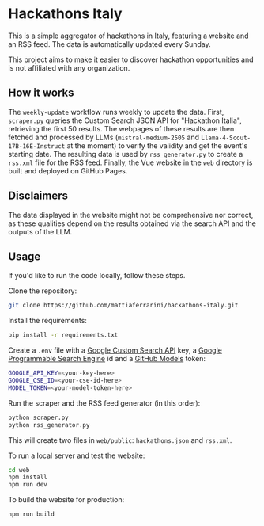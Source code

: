 # Hackathons Italy

This is a simple aggregator of hackathons in Italy, featuring a website and an RSS feed. The data is automatically updated every Sunday.

This project aims to make it easier to discover hackathon opportunities and is not affiliated with any organization.

## How it works

The `weekly-update` workflow runs weekly to update the data. First, `scraper.py` queries the Custom Search JSON API for "Hackathon Italia", retrieving the first 50 results. The webpages of these results are then fetched and processed by LLMs (`mistral-medium-2505` and `Llama-4-Scout-17B-16E-Instruct` at the moment) to verify the validity and get the event's starting date. The resulting data is used by `rss_generator.py` to create a `rss.xml` file for the RSS feed. Finally, the Vue website in the `web` directory is built and deployed on GitHub Pages.

## Disclaimers

The data displayed in the website might not be comprehensive nor correct, as these qualities depend on the results obtained via the search API and the outputs of the LLM.

## Usage

If you'd like to run the code locally, follow these steps.

Clone the repository:
```bash
git clone https://github.com/mattiaferrarini/hackathons-italy.git
```

Install the requirements:
```bash
pip install -r requirements.txt
```

Create a `.env` file with a [Google Custom Search API](https://developers.google.com/custom-search/v1/overview) key, a [Google Programmable Search Engine](https://programmablesearchengine.google.com/controlpanel/all) id and a [GitHub Models](https://github.com/marketplace/models/azureml-mistral/mistral-medium-2505) token:
```bash
GOOGLE_API_KEY=<your-key-here>
GOOGLE_CSE_ID=<your-cse-id-here>
MODEL_TOKEN=<your-model-token-here>
```

Run the scraper and the RSS feed generator (in this order):
```bash
python scraper.py
python rss_generator.py
```

This will create two files in `web/public`: `hackathons.json` and `rss.xml`.

To run a local server and test the website:
```bash
cd web
npm install
npm run dev
```

To build the website for production:
```bash
npm run build
```
